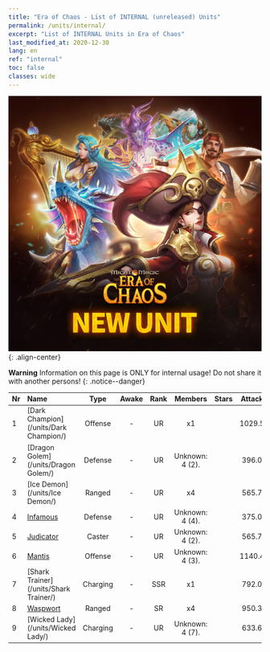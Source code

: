 ```yaml
---
title: "Era of Chaos - List of INTERNAL (unreleased) Units"
permalink: /units/internal/
excerpt: "List of INTERNAL Units in Era of Chaos"
last_modified_at: 2020-12-30
lang: en
ref: "internal"
toc: false
classes: wide
---
```

![image-center](/assets/images/units/newunits.png){: .align-center}

**Warning** Information on this page is ONLY for internal usage! Do not share it with another persons!
{: .notice--danger}

  | Nr |         Name        |   Type   | Awake |    Rank   |   Members     |  Stars  |  Attack  |     HP    |    Art     |
  |:---|:--------------------|:--------:|:-----:|:---------:|:-------------:|:-------:|:--------:|:---------:|:-----------|
  | 1 | [Dark Champion](/units/Dark Champion/) | Offense | - | UR | x1 | <i class="fas fa-star"/><i class="fas fa-star"/><i class="fas fa-star"/> | 1029.5 | 9504 |  sishen  |
  | 2 | [Dragon Golem](/units/Dragon Golem/) | Defense | - | UR | Unknown: 4 (2). | <i class="fas fa-star"/><i class="fas fa-star"/><i class="fas fa-star"/> | 396.0 | 9616 |  kuileilong  |
  | 3 | [Ice Demon](/units/Ice Demon/) | Ranged | - | UR | x4 | <i class="fas fa-star"/><i class="fas fa-star"/><i class="fas fa-star"/> | 565.7 | 5996 |  yuansuzhihuiguan  |
  | 4 | [Infamous](/units/Infamous/) | Defense | - | UR | Unknown: 4 (4). | <i class="fas fa-star"/><i class="fas fa-star"/><i class="fas fa-star"/> | 375.0 | 13350 |  diyuzhihuiguan  |
  | 5 | [Judicator](/units/Judicator/) | Caster | - | UR | Unknown: 4 (2). | <i class="fas fa-star"/><i class="fas fa-star"/><i class="fas fa-star"/> | 565.7 | 6109 |  shenpanguan  |
  | 6 | [Mantis](/units/Mantis/) | Offense | - | UR | Unknown: 4 (3). | <i class="fas fa-star"/><i class="fas fa-star"/><i class="fas fa-star"/> | 1140.4 | 6336 |  bileizhihuiguan  |
  | 7 | [Shark Trainer](/units/Shark Trainer/) | Charging | - | SSR | x1 | <i class="fas fa-star"/><i class="fas fa-star"/><i class="fas fa-star"/> | 792.0 | 5430 |  xunshashi  |
  | 8 | [Waspwort](/units/Waspwort/) | Ranged | - | SR | x4 | <i class="fas fa-star"/><i class="fas fa-star"/><i class="fas fa-star"/> | 950.3 | 5543 |  dufengcao  |
  | 9 | [Wicked Lady](/units/Wicked Lady/) | Charging | - | UR | Unknown: 4 (7). | <i class="fas fa-star"/><i class="fas fa-star"/><i class="fas fa-star"/> | 633.6 | 5770 |  dixiachengzhihuiguan  |
